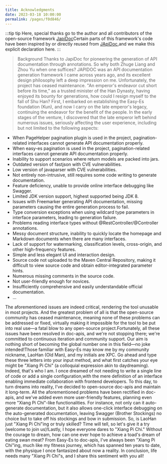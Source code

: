 ```yaml
---
title: Acknowledgments
date: 2023-03-18 10:00:00
permalink: /pages/f0d846/
---
```

:::tip tip
Here, special thanks go to the author and all contributors of the open-source framework [JapiDoc](https://mp.baomidou.com/)Certain parts of this framework's code have been inspired by or directly reused from [JApiDoc](https://mp.baomidou.com/),and we make this explicit declaration here.
:::

> Background
Thanks to JapiDoc for pioneering the generation of API documentation through annotations. So why both Zhuge Liang and Zhou Yu when one suffices? JAPIDOC was an API documentation generation framework I came across years ago, and its excellent design philosophy left a deep impression on me. Unfortunately, the project has ceased maintenance. "An emperor's endeavor cut short before its time," as a trusted minister of the Han Dynasty, having enjoyed its bounty for generations, how could I resign myself to the fall of Shu Han? First, I embarked on establishing the Easy-Es foundation (Kun), and now I carry on the late emperor's legacy, continuing the endeavor for the benefit of the people. In the early stages of the venture, I discovered that the late emperor left behind numerous issues, seriously affecting the user experience, including but not limited to the following aspects:

- When PageHelper pagination plugin is used in the project, pagination-related interfaces cannot generate API documentation properly.
-  When easy-es pagination is used in the project, pagination-related interfaces cannot generate API documentation properly.
- Inability to support scenarios where return models are packed into jars.
- Outdated version of fastjson with CVE vulnerabilities.
- Low version of javaparser with CVE vulnerabilities.
-  Not entirely non-intrusive, still requires some code writing to generate documentation.
- Feature deficiency, unable to provide online interface debugging like Swagger.
- Limited JDK version support, highest supported being JDK 8.
- Issues with Freemarker generating API documentation, missing parameters causing the entire generation process to fail.
- Type conversion exceptions when using wildcard type parameters in interface parameters, leading to generation failure.
- Problems reading interface types without @RestController/@Controller annotations.
- Messy document structure, inability to quickly locate the homepage and Markdown documents when there are many interfaces.
- Lack of support for watermarking, classification levels, cross-origin, and other high-frequency features.
- Simple and less elegant UI and interaction design.
- Source code not uploaded to the Maven Central Repository, making it difficult to view source code and obtain editor-integrated parameter hints.
-  Numerous missing comments in the source code.
- Not user-friendly enough for novices.
- Insufficiently comprehensive and easily understandable official documentation.
- ...

The aforementioned issues are indeed critical, rendering the tool unusable in most projects. And the greatest problem of all is that the open-source community has ceased maintenance, meaning none of these problems can be addressed or fixed, virtually making it impossible for the tool to be put into real use—a fatal blow to any open-source project.Fortunately, all these issues have been resolved in doc-apis, and we're not stopping there; we're committed to continuous iteration and community support. Our aim is nothing short of becoming the global number one in this field—no joke intended!Those familiar with Easy-Es may know me by my community nickname, LaoHan (Old Man), and my initials are XPC. Go ahead and type these three letters into your input method, and what first catches your eye might be "Xiang Pi Chi" (a colloquial expression akin to daydreaming). Indeed, that's who I am. I once dreamed of not needing to write a single line of code or add a single configuration,with the mere definition of an interface enabling immediate collaboration with frontend developers. To this day, to turn dreams into reality, I've decided to open-source doc-apis and maintain it long-term. All the aforementioned problems have been rectified in doc-apis, and we've added even more user-friendly features, planning even more "Xiang Pi Chi"-like functionalities. For instance, not only can it auto-generate documentation, but it also allows one-click interface debugging on the auto-generated documentation, leaving Swagger (Brother Stockings) no choice but to take off his stockings and bow in submission. So, is LaoHan just "Xiang Pi Chi"ing or truly skilled? Time will tell, so let's give it a try (welcome to join us)!Lastly, I hope everyone dares to "Xiang Pi Chi." Without the courage to dream, how can one ever hope to achieve a toad's dream of eating swan meat? From Easy-Es to doc-apis, I've always been "Xiang Pi Chi"ing, much like my fitness journey, which has spanned ten years to date, with the physique I once fantasized about now a reality. In conclusion, life needs many "Xiang Pi Chi"s, and I share this sentiment with you all!

